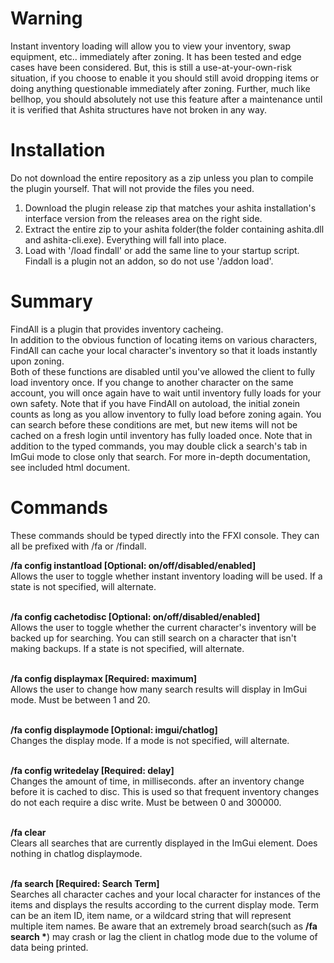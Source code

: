 # Warning
Instant inventory loading will allow you to view your inventory, swap equipment, etc.. immediately after zoning.  It has been tested and edge cases have been considered.
But, this is still a use-at-your-own-risk situation, if you choose to enable it you should still avoid dropping items or doing anything questionable immediately after zoning.
Further, much like bellhop, you should absolutely not use this feature after a maintenance until it is verified that Ashita structures have not broken in any way.

# Installation
Do not download the entire repository as a zip unless you plan to compile the plugin yourself. That will not provide the files you need.<br>

1. Download the plugin release zip that matches your ashita installation's interface version from the releases area on the right side.
2. Extract the entire zip to your ashita folder(the folder containing ashita.dll and ashita-cli.exe). Everything will fall into place.
3. Load with '/load findall' or add the same line to your startup script. Findall is a plugin not an addon, so do not use '/addon load'.

# Summary
FindAll is a plugin that provides inventory cacheing.<br>
In addition to the obvious function of locating items on various characters, FindAll can cache your local character's inventory so that it loads instantly upon zoning.<br>
Both of these functions are disabled until you've allowed the client to fully load inventory once.
If you change to another character on the same account, you will once again have to wait until inventory fully loads for your own safety.
Note that if you have FindAll on autoload, the initial zonein counts as long as you allow inventory to fully load before zoning again.
You can search before these conditions are met, but new items will not be cached on a fresh login until inventory has fully loaded once.
Note that in addition to the typed commands, you may double click a search's tab in ImGui mode to close only that search.
For more in-depth documentation, see included html document.

# Commands
These commands should be typed directly into the FFXI console. They can all be prefixed with /fa or /findall.


**/fa config instantload [Optional: on/off/disabled/enabled]**<br>
Allows the user to toggle whether instant inventory loading will be used. If a state is not specified, will alternate.<br><br>

**/fa config cachetodisc [Optional: on/off/disabled/enabled]**<br>
Allows the user to toggle whether the current character's inventory will be backed up for searching. You can still search on a character that isn't making backups. If a state is not specified, will alternate.<br><br>

**/fa config displaymax [Required: maximum]**<br>
Allows the user to change how many search results will display in ImGui mode.  Must be between 1 and 20.<br><br>

**/fa config displaymode [Optional: imgui/chatlog]**<br>
Changes the display mode. If a mode is not specified, will alternate.<br><br>

**/fa config writedelay [Required: delay]**<br>
Changes the amount of time, in milliseconds. after an inventory change before it is cached to disc. This is used so that frequent inventory changes do not each require a disc write.  Must be between 0 and 300000.<br><br>

**/fa clear**<br>
Clears all searches that are currently displayed in the ImGui element. Does nothing in chatlog displaymode.<br><br>

**/fa search [Required: Search Term]**<br>
Searches all character caches and your local character for instances of the items and displays the results according to the current display mode.
Term can be an item ID, item name, or a wildcard string that will represent multiple item names.
Be aware that an extremely broad search(such as **/fa search \***) may crash or lag the client in chatlog mode due to the volume of data being printed.